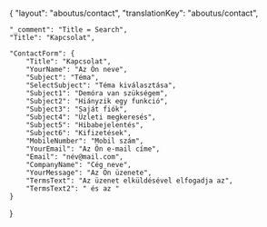 {
    "layout": "aboutus/contact",
	"translationKey": "aboutus/contact",

    "_comment": "Title = Search", 
    "Title": "Kapcsolat",

    "ContactForm": {
		"Title": "Kapcsolat",
        "YourName": "Az Ön neve",
        "Subject": "Téma",
        "SelectSubject": "Téma kiválasztása",
        "Subject1": "Demóra van szükségem",
        "Subject2": "Hiányzik egy funkció",
        "Subject3": "Saját fiók",
        "Subject4": "Üzleti megkeresés",
        "Subject5": "Hibabejelentés",
        "Subject6": "Kifizetések",
        "MobileNumber": "Mobil szám",
        "YourEmail": "Az Ön e-mail címe",
        "Email": "név@mail.com",
        "CompanyName": "Cég neve",
        "YourMessage": "Az Ön üzenete",   
        "TermsText": "Az üzenet elküldésével elfogadja az",
        "TermsText2": " és az "
	}
}